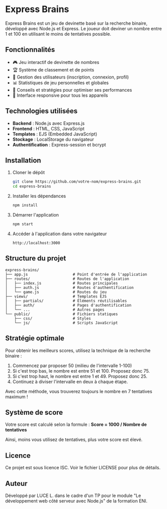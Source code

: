 # Express Brains

Express Brains est un jeu de devinette basé sur la recherche binaire, développé avec Node.js et Express. Le joueur doit deviner un nombre entre 1 et 100 en utilisant le moins de tentatives possible.

## Fonctionnalités

- 🎮 Jeu interactif de devinette de nombres
- 🏆 Système de classement et de points
- 👤 Gestion des utilisateurs (inscription, connexion, profil)
- 📊 Statistiques de jeu personnelles et globales
- 🎯 Conseils et stratégies pour optimiser ses performances
- 📱 Interface responsive pour tous les appareils

## Technologies utilisées

- **Backend** : Node.js avec Express.js
- **Frontend** : HTML, CSS, JavaScript
- **Templates** : EJS (Embedded JavaScript)
- **Stockage** : LocalStorage du navigateur
- **Authentification** : Express-session et bcrypt

## Installation

1. Cloner le dépôt

   ```bash
   git clone https://github.com/votre-nom/express-brains.git
   cd express-brains
   ```

2. Installer les dépendances

   ```bash
   npm install
   ```

3. Démarrer l'application

   ```bash
   npm start
   ```

4. Accéder à l'application dans votre navigateur
   ```
   http://localhost:3000
   ```

## Structure du projet

```
express-brains/
├── app.js                    # Point d'entrée de l'application
├── routes/                   # Routes de l'application
│   ├── index.js              # Routes principales
│   ├── auth.js               # Routes d'authentification
│   └── game.js               # Routes du jeu
├── views/                    # Templates EJS
│   ├── partials/             # Éléments réutilisables
│   ├── auth/                 # Pages d'authentification
│   └── ...                   # Autres pages
└── public/                   # Fichiers statiques
    ├── css/                  # Styles
    └── js/                   # Scripts JavaScript
```

## Stratégie optimale

Pour obtenir les meilleurs scores, utilisez la technique de la recherche binaire :

1. Commencez par proposer 50 (milieu de l'intervalle 1-100)
2. Si c'est trop bas, le nombre est entre 51 et 100. Proposez donc 75.
3. Si c'est trop haut, le nombre est entre 1 et 49. Proposez donc 25.
4. Continuez à diviser l'intervalle en deux à chaque étape.

Avec cette méthode, vous trouverez toujours le nombre en 7 tentatives maximum !

## Système de score

Votre score est calculé selon la formule : **Score = 1000 / Nombre de tentatives**

Ainsi, moins vous utilisez de tentatives, plus votre score est élevé.

## Licence

Ce projet est sous licence ISC. Voir le fichier LICENSE pour plus de détails.

## Auteur

Développé par LUCE L. dans le cadre d'un TP pour le module "Le développement web côté serveur avec Node.js" de la formation ENI.
